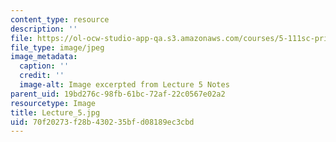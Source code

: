 ```yaml
---
content_type: resource
description: ''
file: https://ol-ocw-studio-app-qa.s3.amazonaws.com/courses/5-111sc-principles-of-chemical-science-fall-2014/70f20273f28b430235bfd08189ec3cbd_Lecture_5.jpg
file_type: image/jpeg
image_metadata:
  caption: ''
  credit: ''
  image-alt: Image excerpted from Lecture 5 Notes
parent_uid: 19bd276c-98fb-61bc-72af-22c0567e02a2
resourcetype: Image
title: Lecture_5.jpg
uid: 70f20273-f28b-4302-35bf-d08189ec3cbd
---
```

